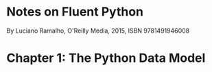# Notes on Fluent Python

By Luciano Ramalho, O'Reilly Media, 2015, ISBN 9781491946008

# Chapter 1: The Python Data Model
